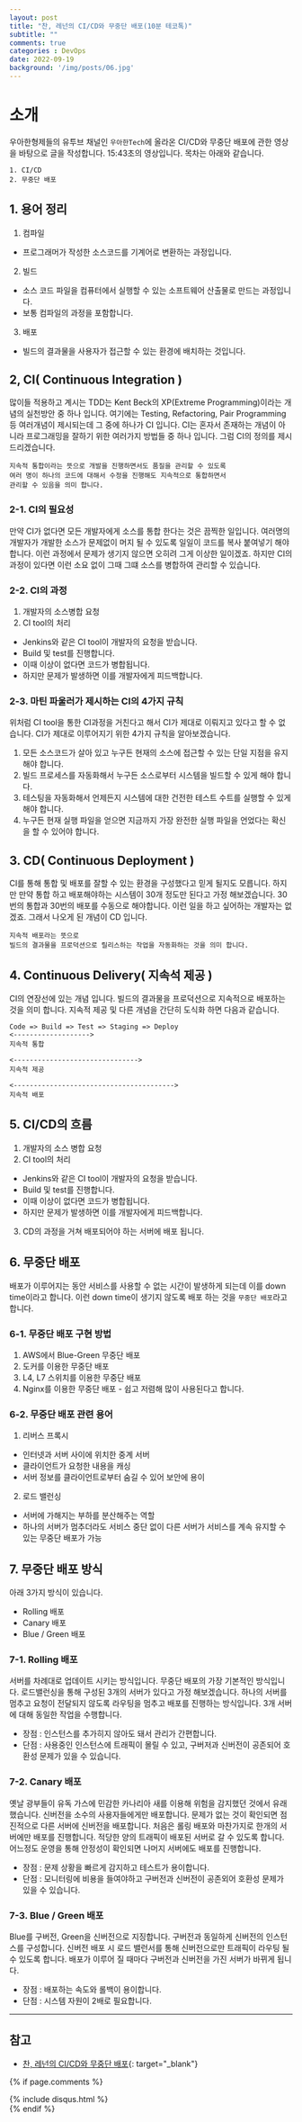 ```yaml
---
layout: post
title: "찬, 레넌의 CI/CD와 무중단 배포(10분 테코톡)"
subtitle: ""
comments: true
categories : DevOps
date: 2022-09-19
background: '/img/posts/06.jpg'
---
```


# 소개
우아한형제들의 유투브 채널인 `우아한Tech`에 올라온 CI/CD와 무중단 배포에 관한 영상을 바탕으로 글을 작성합니다.
15:43초의 영상입니다.
목차는 아래와 같습니다.
```
1. CI/CD
2. 무중단 배포
```

## 1. 용어 정리
1. 컴파일
  - 프로그래머가 작성한 소스코드를 기계어로 변환하는 과정입니다.

2. 빌드
  - 소스 코드 파일을 컴퓨터에서 실행할 수 있는 소프트웨어 산출물로 만드는 과정입니다.
  - 보통 컴파일의 과정을 포함합니다.

3. 배포
  - 빌드의 결과물을 사용자가 접근할 수 있는 환경에 배치하는 것입니다.

## 2, CI( Continuous Integration )
많이들 적용하고 계시는 TDD는 Kent Beck의 XP(Extreme Programming)이라는 개념의 실천방안 중 하나 입니다.
여기에는 Testing, Refactoring, Pair Programming 등 여러개념이 제시되는데 그 중에 하나가 CI 입니다.
CI는 혼자서 존재하는 개념이 아니라 프로그래밍을 잘하기 위한 여러가지 방법들 중 하나 입니다.
그럼 CI의 정의를 제시 드리겠습니다.
```
지속적 통합이라는 뜻으로 개발을 진행하면서도 품질을 관리할 수 있도록 
여러 명이 하나의 코드에 대해서 수정을 진행해도 지속적으로 통합하면서
관리할 수 있음을 의미 합니다.
```

### 2-1. CI의 필요성
만약 CI가 없다면 모든 개발자에게 소스를 통합 한다는 것은 끔찍한 일입니다.
여러명의 개발자가 개발한 소스가 문제없이 머지 될 수 있도록 일일이 코드를 복사 붙여넣기 해야 합니다.
이런 과정에서 문제가 생기지 않으면 오히려 그게 이상한 일이겠죠.
하지만 CI의 과정이 있다면 이런 소요 없이 그때 그떄 소스를 병합하여 관리할 수 있습니다.

### 2-2. CI의 과정
1. 개발자의 소스병합 요청
2. CI tool의 처리
  - Jenkins와 같은 CI tool이 개발자의 요청을 받습니다.
  - Build 및 test를 진행합니다.
  - 이때 이상이 없다면 코드가 병합됩니다.
  - 하지만 문제가 발생하면 이를 개발자에게 피드백합니다.

### 2-3. 마틴 파울러가 제시하는 CI의 4가지 규칙
위처럼 CI tool을 통한 CI과정을 거친다고 해서 CI가 제대로 이뤄지고 있다고 할 수 없습니다.
CI가 제대로 이루어지기 위한 4가지 규칙을 알아보겠습니다.
1. 모든 소스코드가 살아 있고 누구든 현재의 소스에 접근할 수 있는 단일 지점을 유지해야 합니다.
2. 빌드 프로세스를 자동화해서 누구든 소스로부터 시스템을 빌드할 수 있게 해야 합니다.
3. 테스팅을 자동화해서 언제든지 시스템에 대한 건전한 테스트 수트를 실행할 수 있게 해야 합니다.
4. 누구든 현재 실행 파일을 얻으면 지금까지 가장 완전한 실행 파일을 언었다는 확신을 할 수 있어야 합니다.

## 3. CD( Continuous Deployment )
CI를 통해 통합 및 배포를 잘할 수 있는 환경을 구성했다고 믿게 될지도 모릅니다.
하지만 만약 통합 하고 배포해야하는 시스템이 30개 정도만 된다고 가정 해보겠습니다.
30번의 통합과 30번의 배포를 수동으로 해야합니다.
이런 일을 하고 싶어하는 개발자는 없겠죠.
그래서 나오게 된 개념이 CD 입니다.
```
지속적 배포라는 뜻으로 
빌드의 결과물을 프로덕션으로 릴리스하는 작업을 자동화하는 것을 의미 합니다.
```

## 4. Continuous Delivery( 지속석 제공 )
CI의 연장선에 있는 개념 입니다.
빌드의 결과물을 프로덕션으로 지속적으로 배포하는 것을 의미 합니다.
지속적 제공 및 다른 개념을 간단히 도식화 하면 다음과 같습니다.
```
Code => Build => Test => Staging => Deploy
<------------------->
지속적 통합

<------------------------------->
지속적 제공

<---------------------------------------->
지속적 배포
```

## 5. CI/CD의 흐름
1. 개발자의 소스 병합 요청
2. CI tool의 처리
  - Jenkins와 같은 CI tool이 개발자의 요청을 받습니다.
  - Build 및 test를 진행합니다.
  - 이때 이상이 없다면 코드가 병합됩니다.
  - 하지만 문제가 발생하면 이를 개발자에게 피드백합니다.
3. CD의 과정을 거쳐 배포되어야 하는 서버에 배포 됩니다.

## 6. 무중단 배포
배포가 이루어지는 동안 서비스를 사용할 수 없는 시간이 발생하게 되는데 이를 down time이라고 합니다.
이런 down time이 생기지 않도록 배포 하는 것을 `무중단 배포`라고 합니다.

### 6-1. 무중단 배포 구현 방법
1. AWS에서 Blue-Green 무중단 배포
2. 도커를 이용한 무중단 배포
3. L4, L7 스위치를 이용한 무중단 배포
4. Nginx를 이용한 무중단 배포 - 쉽고 저렴해 많이 사용된다고 합니다.

### 6-2. 무중단 배포 관련 용어
1. 리버스 프록시
  - 인터넷과 서버 사이에 위치한 중계 서버
  - 클라이언트가 요청한 내용을 캐싱
  - 서버 정보를 클라이언트로부터 숨길 수 있어 보안에 용이

2. 로드 밸런싱
  - 서버에 가해지는 부하를 분산해주는 역할
  - 하나의 서버가 멈추더라도 서비스 중단 없이 다른 서버가 서비스를 계속 유지할 수 있는 무중단 배포가 가능

## 7. 무중단 배포 방식
아래 3가지 방식이 있습니다.
- Rolling 배포
- Canary 배포
- Blue / Green 배포

### 7-1. Rolling 배포
서버를 차례대로 업데이트 시키는 방식입니다. 무중단 배포의 가장 기본적인 방식입니다.
로드밸런싱을 통해 구성된 3개의 서버가 있다고 가정 해보겠습니다.
하나의 서버를 멈추고 요청이 전달되지 않도록 라우팅을 멈추고 배포를 진행하는 방식입니다.
3개 서버에 대해 동일한 작업을 수행합니다.
- 장점 : 인스턴스를 추가히지 않아도 돼서 관리가 간편합니다.
- 단점 : 사용중인 인스턴스에 트래픽이 몰릴 수 있고, 구버저과 신버전이 공존되어 호환성 문제가 있을 수 있습니다.

### 7-2. Canary 배포
옛날 광부들이 유독 가스에 민감한 카나리아 새를 이용해 위험을 감지했던 것에서 유래 했습니다.
신버전을 소수의 사용자들에게만 배포합니다.
문제가 없는 것이 확인되면 점진적으로 다른 서버에 신버전을 배포합니다.
처음은 롤링 배포와 마찬가지로 한개의 서버에만 배포를 진행합니다.
적당한 양의 트래픽이 배포된 서버로 갈 수 있도록 합니다.
어느정도 운영을 통해 안정성이 확인되면 나머지 서버에도 배포를 진행합니다.
- 장점 : 문제 상황을 빠르게 감지하고 테스트가 용이합니다.
- 단점 : 모니터링에 비용을 들여야하고 구버전과 신버전이 공존외어 호환성 문제가 있을 수 있습니다.

### 7-3. Blue / Green 배포
Blue를 구버전, Green을 신버전으로 지징합니다.
구버전과 동일하게 신버전의 인스턴스를 구성합니다.
신버전 배포 시 로드 밸런서를 통해 신버전으로만 트래픽이 라우팅 될 수 있도록 합니다.
배포가 이루어 질 때마다 구버전과 신버전을 가진 서버가 바뀌게 됩니다.
- 장점 : 배포하는 속도와 롤백이 용이합니다.
- 단점 : 시스템 자원이 2배로 필요합니다.

---
## 참고
- [찬, 레넌의 CI/CD와 무중단 배포](https://m.youtube.com/watch?v=sIPU_VkrguI){: target="_blank"}


{% if page.comments %}
<div id="post-disqus" class="container">
{% include disqus.html %}
</div>
{% endif %}

